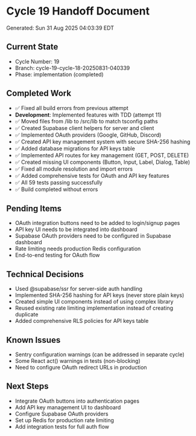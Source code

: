 # Cycle 19 Handoff Document

Generated: Sun 31 Aug 2025 04:03:39 EDT

## Current State
- Cycle Number: 19
- Branch: cycle-19-cycle-18-20250831-040339
- Phase: implementation (completed)

## Completed Work
- ✅ Fixed all build errors from previous attempt
- **Development**: Implemented features with TDD (attempt 11)
- ✅ Moved files from /lib to /src/lib to match tsconfig paths
- ✅ Created Supabase client helpers for server and client
- ✅ Implemented OAuth providers (Google, GitHub, Discord)
- ✅ Created API key management system with secure SHA-256 hashing
- ✅ Added database migrations for API keys table
- ✅ Implemented API routes for key management (GET, POST, DELETE)
- ✅ Created missing UI components (Button, Input, Label, Dialog, Table)
- ✅ Fixed all module resolution and import errors
- ✅ Added comprehensive tests for OAuth and API key features
- ✅ All 59 tests passing successfully
- ✅ Build completed without errors

## Pending Items
- OAuth integration buttons need to be added to login/signup pages
- API key UI needs to be integrated into dashboard
- Supabase OAuth providers need to be configured in Supabase dashboard
- Rate limiting needs production Redis configuration
- End-to-end testing for OAuth flow

## Technical Decisions
- Used @supabase/ssr for server-side auth handling
- Implemented SHA-256 hashing for API keys (never store plain keys)
- Created simple UI components instead of using complex library
- Reused existing rate limiting implementation instead of creating duplicate
- Added comprehensive RLS policies for API keys table

## Known Issues
- Sentry configuration warnings (can be addressed in separate cycle)
- Some React act() warnings in tests (non-blocking)
- Need to configure OAuth redirect URLs in production

## Next Steps
- Integrate OAuth buttons into authentication pages
- Add API key management UI to dashboard
- Configure Supabase OAuth providers
- Set up Redis for production rate limiting
- Add integration tests for full auth flow

